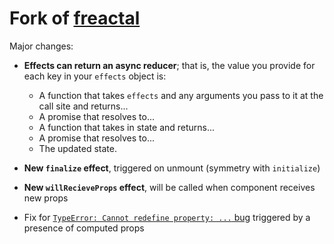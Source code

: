 # Fork of [freactal](https://github.com/textpress/freactal)

Major changes:

 - **Effects can return an async reducer**; that is, the value you provide for each key in your `effects` object is:
   - A function that takes `effects` and any arguments you pass to it at the call site and returns...
   - A promise that resolves to...
   - A function that takes in state and returns...
   - A promise that resolves to...
   - The updated state.

 - **New `finalize` effect**, triggered on unmount (symmetry with `initialize`)
 - **New `willRecieveProps` effect**, will be called when component receives new props
 - Fix for [`TypeError: Cannot redefine property: ...` bug](https://github.com/textpress/freactal/commit/4db4e42b172ae6f32a6c58a0fb33f5ddc20bd625) triggered by a presence of computed props
